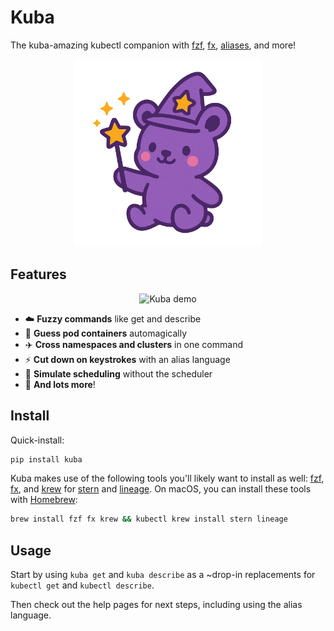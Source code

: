 # Kuba

The kuba-amazing kubectl companion with [fzf](https://github.com/junegunn/fzf), [fx](https://github.com/antonmedv/fx), [aliases](https://github.com/ahmetb/kubectl-aliases), and more!

<p align="center"><img src="https://raw.githubusercontent.com/hcgatewood/kuba/main/assets/logo_transparent_purple.png" alt="Kuba logo" width="300"/></p>

## Features

<p align="center"><img src="https://raw.githubusercontent.com/hcgatewood/kuba/main/assets/demo.gif" alt="Kuba demo" width="1000"/></p>

- ☁️ **Fuzzy commands** like get and describe
- 🧠 **Guess pod containers** automagically
- ✈️ **Cross namespaces and clusters** in one command
- ⚡ **Cut down on keystrokes** with an alias language
- 🧪 **Simulate scheduling** without the scheduler
- 🔁 **And lots more**!

## Install

Quick-install:

```bash
pip install kuba
```

Kuba makes use of the following tools you'll likely want to install as well: [fzf](https://github.com/junegunn/fzf#installation), [fx](https://fx.wtf/install), and [krew](https://krew.sigs.k8s.io/docs/user-guide/setup/install) for [stern](https://github.com/stern/stern) and [lineage](https://github.com/tohjustin/kube-lineage). On macOS, you can install these tools with [Homebrew](https://brew.sh/):

```bash
brew install fzf fx krew && kubectl krew install stern lineage
```

## Usage

Start by using `kuba get` and `kuba describe` as a ~drop-in replacements for `kubectl get` and `kubectl describe`.

Then check out the help pages for next steps, including using the alias language.
